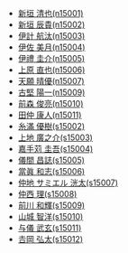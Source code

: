 - <a href='https://github.com/n15001/habitat/' target='_blank'>新垣 清也(n15001)</a>
- <a href='https://github.com/n15002/habitat/' target='_blank'>新垣 辰貴(n15002)</a>
- <a href='https://github.com/n15003/habitat/' target='_blank'>伊計 航汰(n15003)</a>
- <a href='https://github.com/n15004/habitat/' target='_blank'>伊佐 美月(n15004)</a>
- <a href='https://github.com/n15005/habitat/' target='_blank'>伊禮 圭介(n15005)</a>
- <a href='https://github.com/n15006/habitat/' target='_blank'>上原 直也(n15006)</a>
- <a href='https://github.com/n15007/habitat/' target='_blank'>天願 晴優(n15007)</a>
- <a href='https://github.com/n15009/habitat/' target='_blank'>古堅 陽一(n15009)</a>
- <a href='https://github.com/n15010/habitat/' target='_blank'>前森 俊亮(n15010)</a>
- <a href='https://github.com/n15011/habitat/' target='_blank'>田仲 康人(n15011)</a>
- <a href='https://github.com/s15002/habitat/' target='_blank'>糸滿 優樹(s15002)</a>
- <a href='https://github.com/s15003/habitat/' target='_blank'>上地 廣之介(s15003)</a>
- <a href='https://github.com/s15004/habitat/' target='_blank'>嘉手苅 圭吾(s15004)</a>
- <a href='https://github.com/s15005/habitat/' target='_blank'>儀間 昌誌(s15005)</a>
- <a href='https://github.com/s15006/habitat/' target='_blank'>當眞 和志(s15006)</a>
- <a href='https://github.com/s15007/habitat/' target='_blank'>仲地 サミエル 洸太(s15007)</a>
- <a href='https://github.com/s15008/habitat/' target='_blank'>仲西 理(s15008)</a>
- <a href='https://github.com/s15009/habitat/' target='_blank'>前川 和輝(s15009)</a>
- <a href='https://github.com/s15010/habitat/' target='_blank'>山城 智洋(s15010)</a>
- <a href='https://github.com/s15011/habitat/' target='_blank'>与儀 武玄(s15011)</a>
- <a href='https://github.com/s15012/habitat/' target='_blank'>𠮷岡 弘太(s15012)</a>
